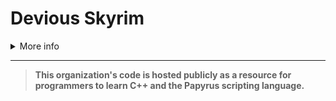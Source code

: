 # Devious Skyrim

<details><summary>More info</summary>

> ~ Code for NSFW Skyrim mods ~

This organization contains `code` for **NOT SAFE FOR WORK** mods for the video game Skyrim.

**No** "_Sexually Obscene Content_" is hosted in these repositories ( _per GitHub's [Acceptable Use Policy](https://docs.github.com/en/site-policy/acceptable-use-policies/github-sexually-obscene-content)_ )

> If mods require _images / graphics_, they will be stored in _private repositories_ to be as compliant as possible with GitHub's policies.
>
> This excludes project logo images (_generally used for Skyrim SkyUI Mod Configuration Menu config UI_).
>
> These logos may contain "**_visual and/or textual depictions in artistic [contexts]_**`. They are literally art logos for video game mods.
>
> Every README hides its content inside of a collapsible markdown block with a disclaimer per the GitHub recommendation:
> - "_In some cases a disclaimer can help communicate the context of the project._"

Thanks for visiting!

> _Once finished, these mods will likely be hosted on nexusmods.com and/or loverslab.com, the popular Skyrim mod hosting sites._

---

_Dear GitHub, please feel free to reach out if any content should be migrated either (a) off-site (b) into private repositories._

_I wish to be compliant & also hope to help both new and advanced programmers learn from one another by sharing this code publicly!_

</details>

---

> **This organization's code is hosted publicly as a resource for programmers to learn C++ and the Papyrus scripting language.**
